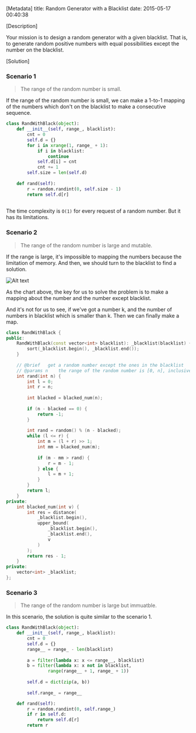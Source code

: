 [Metadata]
title: Random Generator with a Blacklist
date: 2015-05-17 00:40:38 

[Description]

Your mission is to design a random generator with a given blacklist. That is, to generate random positive numbers with equal possibilities except the number on the blacklist.

[Solution]

### Scenario 1

> The range of the random number is small.

If the range of the random number is small, we can make a 1-to-1 mapping of the numbers which don't on the blacklist to make a consecutive sequence.

```python
class RandWithBlack(object):
    def __init__(self, range_, blacklist):
        cnt = 0
        self.d = {}
        for i in xrange(1, range_ + 1):
            if i in blacklist:
                continue
            self.d[i] = cnt
            cnt += 1
        self.size = len(self.d)
    
    def rand(self):
        r = random.randint(0, self.size - 1)
        return self.d[r]
    
```

The time complexity is `O(1)` for every request of a random number. But it has its limitations.

### Scenario 2

> The range of the random number is large and mutable.

If the range is large, it's impossible to mapping the numbers because the limitation of memory. And then, we should turn to the blacklist to find a solution.

![Alt text](http://wizmann-pic.qiniudn.com/5eef334236bd334e9317923839d115f4)

As the chart above, the key for us to solve the problem is to make a mapping about the number and the number except blacklist.

And it's not for us to see, if we've got a number k, and the number of numbers in blacklist which is smaller than k. Then we can finally make a map.

```cpp
class RandWithBlack {
public:
    RandWithBlack(const vector<int> blacklist): _blacklist(blacklist) {
        sort(_blacklist.begin(), _blacklist.end());
    }
    
    // @brief   get a random number except the ones in the blacklist
    // @params n    the range of the random number is [0, n], inclusively
    int rand(int n) {
        int l = 0;
        int r = n;
        
        int blacked = blacked_num(n);
        
        if (n - blacked == 0) {
            return -1;
        }
        
        int rand = random() % (n - blacked);
        while (l <= r) {
            int m = (l + r) >> 1;
            int mm = blacked_num(m);
            
            if (m - mm > rand) {
                r = m - 1;
            } else {
                l = m + 1;
            }
        }
        return l;
    }
private:
    int blacked_num(int v) {
        int res = distance(
            _blacklist.begin(),
            upper_bound(
                _blacklist.begin(),
                _blacklist.end(),
                v
            )
        );
        return res - 1;
    }
private:
    vector<int> _blacklist;
};
```

### Scenario 3

> The range of the random number is large but immuatble.

In this scenario, the solution is quite similar to the scenario 1. 

```python
class RandWithBlack(object):
    def __init__(self, range_, blacklist):
        cnt = 0
        self.d = {}
        range__ = range_ - len(blacklist)
        
        a = filter(lambda x: x <= range__, blacklist)
        b = filter(lambda x: x not in blacklist, 
                range(range__ + 1, range_ + 1))
            
        self.d = dict(zip(a, b))
        
        self.range_ = range__

    def rand(self):
        r = random.randint(0, self.range_)
        if r in self.d:
            return self.d[r]
        return r
```
